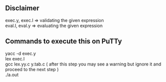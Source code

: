 ## Disclaimer

exec.y, exec.l => validating the given expression <br/> eval.l, eval.y => evaluating the given expression

## Commands to execute this on PuTTy

yacc -d exec.y <br/>
lex exec.l <br/>
gcc lex.yy.c y.tab.c ( after this step you may see a warning but ignore it and proceed to the next step ) <br/>
./a.out <br/>
